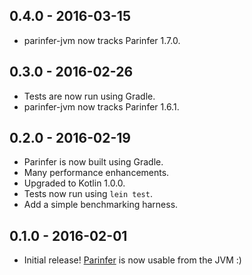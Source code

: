 ## 0.4.0 - 2016-03-15
* parinfer-jvm now tracks Parinfer 1.7.0.

## 0.3.0 - 2016-02-26
* Tests are now run using Gradle.
* parinfer-jvm now tracks Parinfer 1.6.1.

## 0.2.0 - 2016-02-19
* Parinfer is now built using Gradle.
* Many performance enhancements.
* Upgraded to Kotlin 1.0.0.
* Tests now run using `lein test`.
* Add a simple benchmarking harness.

## 0.1.0 - 2016-02-01
* Initial release! [Parinfer] is now usable from the JVM :)

[Parinfer]:http://shaunlebron.github.io/parinfer/
